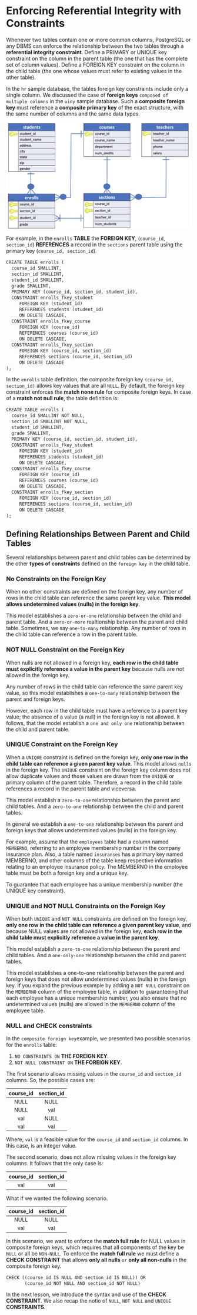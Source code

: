 # Enforcing Referential Integrity with Constraints

Whenever two tables contain one or more common columns, PostgreSQL or any DBMS can enforce the relationship between the two tables through a **referential integrity constraint**. Define a PRIMARY or UNIQUE key constraint on the column in the parent table (the one that has the complete set of column values). Define a FOREIGN KEY constraint on the column in the child table (the one whose values must refer to existing values in the other table).

In the `hr` sample database, the tables foreign key constraints include only a single column. We discussed the case of **foreign keys** `composed of multiple columns` in the `uiny` sample database. Such a **composite foreign key** must reference a **composite primary key** of the exact structure, with the same number of columns and the same data types.

![uny erd](../00_basic_intro/images/11_uniy_erd.png)

For example, in the `enrolls` **TABLE** the **FOREIGN KEY**, (`course_id`, `section_id`) **REFERENCES** a record in the `sections` parent table using the primary key (`course_id, section_id`).


```console
CREATE TABLE enrolls (
  course_id SMALLINT,
  section_id SMALLINT,
  student_id SMALLINT,
  grade SMALLINT,
  PRIMARY KEY (course_id, section_id, student_id),
  CONSTRAINT enrolls_fkey_student
     FOREIGN KEY (student_id)
     REFERENCES students (student_id)
     ON DELETE CASCADE,
  CONSTRAINT enrolls_fkey_course
     FOREIGN KEY (course_id)
     REFERENCES courses (course_id)
     ON DELETE CASCADE,
  CONSTRAINT enrolls_fkey_section
     FOREIGN KEY (course_id, section_id)
     REFERENCES sections (course_id, section_id)
     ON DELETE CASCADE
);
```

In the `enrolls` table definition, the composite foreign key `(course_id, section_id)` allows key values that are all `NULL`. By default, the foreign key constraint enforces the **match none rule** for composite foreign keys. In case of a **match not null rule**, the table definition is:

```console
CREATE TABLE enrolls (
  course_id SMALLINT NOT NULL,
  section_id SMALLINT NOT NULL,
  student_id SMALLINT,
  grade SMALLINT,
  PRIMARY KEY (course_id, section_id, student_id),
  CONSTRAINT enrolls_fkey_student
     FOREIGN KEY (student_id)
     REFERENCES students (student_id)
     ON DELETE CASCADE,
  CONSTRAINT enrolls_fkey_course
     FOREIGN KEY (course_id)
     REFERENCES courses (course_id)
     ON DELETE CASCADE,
  CONSTRAINT enrolls_fkey_section
     FOREIGN KEY (course_id, section_id)
     REFERENCES sections (course_id, section_id)
     ON DELETE CASCADE
);
```

## Defining Relationships Between Parent and Child Tables

Several relationships between parent and child tables can be determined by the other **types of constraints** defined on the `foreign key` in the child table.

### No Constraints on the Foreign Key

When no other constraints are defined on the foreign key, any number of rows in the child table can reference the same parent key value. **This model allows undetermined values (nulls) in the foreign key**.

This model establishes a `zero-or-one` relationship between the child and parent table. And a `zero-or-more` realtionship between the parent and child table. Sometimes, we say `one-to-many` relationship. Any number of rows in the child table can reference a row in the parent table.

### NOT NULL Constraint on the Foreign Key

When nulls are not allowed in a foreign key, **each row in the child table must explicitly reference a value in the parent key** because nulls are not allowed in the foreign key.

Any number of rows in the child table can reference the same parent key value, so this model establishes a `one-to-many` relationship between the parent and foreign keys.

However, each row in the child table must have a reference to a parent key value; the absence of a value (a null) in the foreign key is not allowed. It follows, that the model establish a `one and only one` relationship between the child and parent table.

### UNIQUE Constraint on the Foreign Key

When a `UNIQUE` constraint is defined on the foreign key, **only one row in the child table can reference a given parent key value**. This model allows `nulls` in the foreign key. The `UNIQUE` constraint on the foreign key column does not allow duplicate values and those values are drawn from the `UNIQUE` or primary column of the parent table. Therefore, a record in the child table references a record in the parent table and viceversa.

This model establish a `zero-to-one` relationship between the parent and child tables. And a `zero-to-one` relationship between the child and parent tables.

In general we establish a `one-to-one` relationship between the parent and foreign keys that allows undetermined values (nulls) in the foreign key.

For example, assume that the `employees` table had a column named `MEMBERNO`, referring to an employee membership number in the company insurance plan. Also, a table named `insuranses` has a primary key named MEMBERNO, and other columns of the table keep respective information relating to an employee insurance policy. The MEMBERNO in the employee table must be both a foreign key and a unique key.

To guarantee that each employee has a unique membership number (the UNIQUE key constraint).

### UNIQUE and NOT NULL Constraints on the Foreign Key

When both `UNIQUE` and `NOT NULL` constraints are defined on the foreign key, **only one row in the child table can reference a given parent key value**, and because NULL values are not allowed in the foreign key, **each row in the child table must explicitly reference a value in the parent key**.

This model establish a `zero-to-one` relationship between the parent and child tables. And a `one-only-one` relationship between the child and parent tables.

This model establishes a one-to-one relationship between the parent and foreign keys that does not allow undetermined values (nulls) in the foreign key. If you expand the previous example by adding a `NOT NULL` constraint on the `MEMBERNO` column of the employee table, in addition to guaranteeing that each employee has a unique membership number, you also ensure that no undetermined values (nulls) are allowed in the `MEMBERNO` column of the employee table.

### NULL and CHECK constraints

In the `composite foreign key`example, we presented two possible scenarios for the `enrolls` table:

1. `NO CONSTRAINTS ON` **THE FOREIGN KEY**.
2. `NOT NULL CONSTRAINT ON` **THE FOREIGN KEY**.

The first scenario allows missing values in the `course_id` and `section_id` columns. So, the possible cases are:

|course_id|section_id|
|:-------:|:--------:|
|NULL|NULL|
|NULL|val|
|val|NULL|
|val|val|

Where, `val` is a feasible value for the `course_id` and `section_id` columns. In this case, is an integer value.

The second scenario, does not allow missing values in the foreign key columns. It follows that the only case is:

|course_id|section_id|
|:-------:|:--------:|
|val|val|

What if we wanted the following scenario.

|course_id|section_id|
|:-------:|:--------:|
|NULL|NULL|
|val|val|

In this scenario, we want to enforce the **match full rule** for NULL values in composite foreign keys, which requires that all components of the key be `NULL` or all be `NON-NULL`. To enforce the **match full rule** we must define a **CHECK CONSTRAINT** that allows **only all nulls** `or` **only all non-nulls** in the composite foreign key.

```console
CHECK ((course_id IS NULL AND section_id IS NULL)) OR
       (course_id NOT NULL AND section_id NOT NULL)
```

In the next lesson, we introduce the syntax and use of the **CHECK CONSTRAINT**. We also recap the notio of `NULL`, `NOT NULL` and `UNIQUE` **CONSTRAINTS**.
